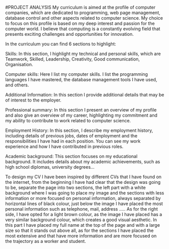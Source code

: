 #PROJECT ANALYSIS
My curriculum is aimed at the profile of computer companies, which are dedicated to programming, web page management, database control and other aspects related to computer science. My choice to focus on this profile is based on my deep interest and passion for the computer world. I believe that computing is a constantly evolving field that presents exciting challenges and opportunities for innovation.

In the curriculum you can find 6 sections to highlight:
 
Skills: In this section, I highlight my technical and personal skills, which are Teamwork, Skilled, Leadership, Creativity, Good communication, Organisation.

Computer skills: Here I list my computer skills. I list the programming languages I have mastered, the database management tools I have used, and others.

Additional Information: In this section I provide additional details that may be of interest to the employer.

Professional summary: In this section I present an overview of my profile and also give an overview of my career, highlighting my commitment and my ability to contribute to work related to computer science.

Employment History: In this section, I describe my employment history, including details of previous jobs, dates of employment and the responsibilities I have had in each position. You can see my work experience and how I have contributed in previous roles.

Academic background: This section focuses on my educational background. It includes details about my academic achievements, such as high school diplomas, university degrees…

To design my CV I have been inspired by different CVs that I have found on the internet, from the beginning I have had clear that the design was going to be, separate the page into two sections, the left part with a white background where I was going to place my image and the sections with less information or more focused on personal information, always separated by horizontal lines of black colour, just below the image I have placed the most personal information such as telephone, mail, address ..... As for the right side, I have opted for a light brown colour, as the image I have placed has a very similar background colour, which creates a good visual aesthetic. In this part I have placed my full name at the top of the page and with a large size so that it stands out above all, as for the sections I have placed the most extensive and that have more information and are more focused on the trajectory as a worker and student.
